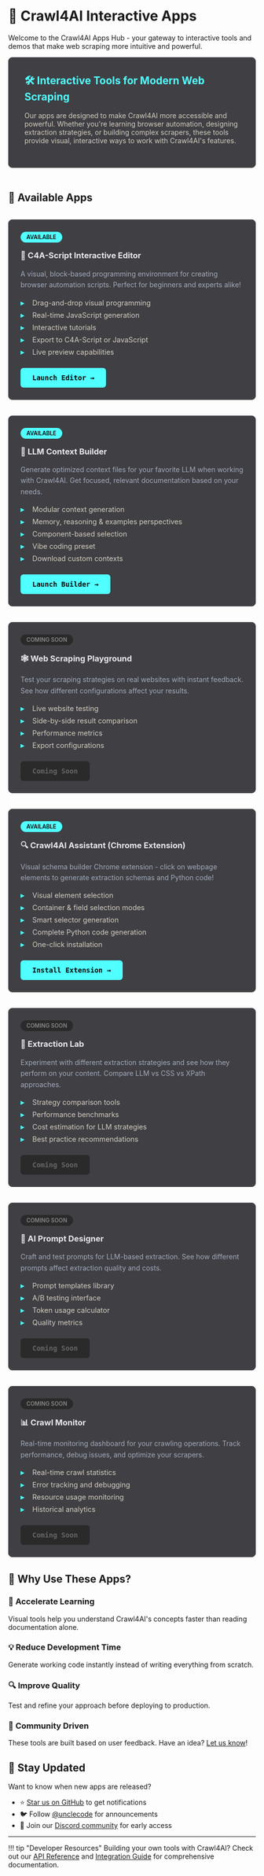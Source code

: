 # 🚀 Crawl4AI Interactive Apps

Welcome to the Crawl4AI Apps Hub - your gateway to interactive tools and demos that make web scraping more intuitive and powerful.

<style>
.apps-container {
    display: grid;
    grid-template-columns: repeat(auto-fit, minmax(350px, 1fr));
    gap: 2rem;
    margin: 2rem 0;
}

.app-card {
    background: #3f3f44;
    border: 1px solid #3f3f44;
    border-radius: 8px;
    padding: 1.5rem;
    transition: all 0.3s ease;
    position: relative;
    overflow: hidden;
}

.app-card:hover {
    transform: translateY(-4px);
    box-shadow: 0 8px 16px rgba(0, 0, 0, 0.3);
    border-color: #50ffff;
}

.app-card h3 {
    margin-top: 0;
    display: flex;
    align-items: center;
    gap: 0.5rem;
    color: #e8e9ed;
}

.app-status {
    display: inline-block;
    padding: 0.25rem 0.75rem;
    border-radius: 20px;
    font-size: 0.7rem;
    font-weight: 600;
    text-transform: uppercase;
    margin-bottom: 1rem;
}

.status-available {
    background: #50ffff;
    color: #070708;
}

.status-beta {
    background: #f59e0b;
    color: #070708;
}

.status-coming-soon {
    background: #2a2a2a;
    color: #888;
}

.app-description {
    margin: 1rem 0;
    line-height: 1.6;
    color: #a3abba;
}

.app-features {
    list-style: none;
    padding: 0;
    margin: 1rem 0;
}

.app-features li {
    padding-left: 1.5rem;
    position: relative;
    margin-bottom: 0.5rem;
    color: #d5cec0;
    font-size: 0.9rem;
}

.app-features li:before {
    content: "▸";
    position: absolute;
    left: 0;
    color: #50ffff;
    font-weight: bold;
}

.app-action {
    margin-top: 1.5rem;
}

.app-btn {
    display: inline-block;
    padding: 0.75rem 1.5rem;
    background: #50ffff;
    color: #070708;
    text-decoration: none;
    border-radius: 6px;
    font-weight: 600;
    transition: all 0.2s ease;
    font-family: dm, Monaco, monospace;
}

.app-btn:hover {
    background: #09b5a5;
    transform: scale(1.05);
    color: #070708;
}

.app-btn.disabled {
    background: #2a2a2a;
    color: #666;
    cursor: not-allowed;
    transform: none;
}

.app-btn.disabled:hover {
    background: #2a2a2a;
    transform: none;
}

.intro-section {
    background: #3f3f44;
    border-radius: 8px;
    padding: 2rem;
    margin-bottom: 3rem;
    border: 1px solid #3f3f44;
}

.intro-section h2 {
    margin-top: 0;
    color: #50ffff;
}

.intro-section p {
    color: #d5cec0;
}
</style>

<div class="intro-section">
<h2>🛠️ Interactive Tools for Modern Web Scraping</h2>
<p>
Our apps are designed to make Crawl4AI more accessible and powerful. Whether you're learning browser automation, designing extraction strategies, or building complex scrapers, these tools provide visual, interactive ways to work with Crawl4AI's features.
</p>
</div>

## 🎯 Available Apps

<div class="apps-container">

<div class="app-card">
    <span class="app-status status-available">Available</span>
    <h3>🎨 C4A-Script Interactive Editor</h3>
    <p class="app-description">
        A visual, block-based programming environment for creating browser automation scripts. Perfect for beginners and experts alike!
    </p>
    <ul class="app-features">
        <li>Drag-and-drop visual programming</li>
        <li>Real-time JavaScript generation</li>
        <li>Interactive tutorials</li>
        <li>Export to C4A-Script or JavaScript</li>
        <li>Live preview capabilities</li>
    </ul>
    <div class="app-action">
        <a href="c4a-script/" class="app-btn" target="_blank">Launch Editor →</a>
    </div>
</div>

<div class="app-card">
    <span class="app-status status-available">Available</span>
    <h3>🧠 LLM Context Builder</h3>
    <p class="app-description">
        Generate optimized context files for your favorite LLM when working with Crawl4AI. Get focused, relevant documentation based on your needs.
    </p>
    <ul class="app-features">
        <li>Modular context generation</li>
        <li>Memory, reasoning & examples perspectives</li>
        <li>Component-based selection</li>
        <li>Vibe coding preset</li>
        <li>Download custom contexts</li>
    </ul>
    <div class="app-action">
        <a href="llmtxt/" class="app-btn" target="_blank">Launch Builder →</a>
    </div>
</div>

<div class="app-card">
    <span class="app-status status-coming-soon">Coming Soon</span>
    <h3>🕸️ Web Scraping Playground</h3>
    <p class="app-description">
        Test your scraping strategies on real websites with instant feedback. See how different configurations affect your results.
    </p>
    <ul class="app-features">
        <li>Live website testing</li>
        <li>Side-by-side result comparison</li>
        <li>Performance metrics</li>
        <li>Export configurations</li>
    </ul>
    <div class="app-action">
        <a href="#" class="app-btn disabled">Coming Soon</a>
    </div>
</div>

<div class="app-card">
    <span class="app-status status-available">Available</span>
    <h3>🔍 Crawl4AI Assistant (Chrome Extension)</h3>
    <p class="app-description">
        Visual schema builder Chrome extension - click on webpage elements to generate extraction schemas and Python code!
    </p>
    <ul class="app-features">
        <li>Visual element selection</li>
        <li>Container & field selection modes</li>
        <li>Smart selector generation</li>
        <li>Complete Python code generation</li>
        <li>One-click installation</li>
    </ul>
    <div class="app-action">
        <a href="krauler-assistant/" class="app-btn">Install Extension →</a>
    </div>
</div>

<div class="app-card">
    <span class="app-status status-coming-soon">Coming Soon</span>
    <h3>🧪 Extraction Lab</h3>
    <p class="app-description">
        Experiment with different extraction strategies and see how they perform on your content. Compare LLM vs CSS vs XPath approaches.
    </p>
    <ul class="app-features">
        <li>Strategy comparison tools</li>
        <li>Performance benchmarks</li>
        <li>Cost estimation for LLM strategies</li>
        <li>Best practice recommendations</li>
    </ul>
    <div class="app-action">
        <a href="#" class="app-btn disabled">Coming Soon</a>
    </div>
</div>

<div class="app-card">
    <span class="app-status status-coming-soon">Coming Soon</span>
    <h3>🤖 AI Prompt Designer</h3>
    <p class="app-description">
        Craft and test prompts for LLM-based extraction. See how different prompts affect extraction quality and costs.
    </p>
    <ul class="app-features">
        <li>Prompt templates library</li>
        <li>A/B testing interface</li>
        <li>Token usage calculator</li>
        <li>Quality metrics</li>
    </ul>
    <div class="app-action">
        <a href="#" class="app-btn disabled">Coming Soon</a>
    </div>
</div>

<div class="app-card">
    <span class="app-status status-coming-soon">Coming Soon</span>
    <h3>📊 Crawl Monitor</h3>
    <p class="app-description">
        Real-time monitoring dashboard for your crawling operations. Track performance, debug issues, and optimize your scrapers.
    </p>
    <ul class="app-features">
        <li>Real-time crawl statistics</li>
        <li>Error tracking and debugging</li>
        <li>Resource usage monitoring</li>
        <li>Historical analytics</li>
    </ul>
    <div class="app-action">
        <a href="#" class="app-btn disabled">Coming Soon</a>
    </div>
</div>

</div>

## 🚀 Why Use These Apps?

### 🎯 **Accelerate Learning**
Visual tools help you understand Crawl4AI's concepts faster than reading documentation alone.

### 💡 **Reduce Development Time**
Generate working code instantly instead of writing everything from scratch.

### 🔍 **Improve Quality**
Test and refine your approach before deploying to production.

### 🤝 **Community Driven**
These tools are built based on user feedback. Have an idea? [Let us know](https://github.com/unclecode/krauler/issues)!

## 📢 Stay Updated

Want to know when new apps are released? 

- ⭐ [Star us on GitHub](https://github.com/unclecode/krauler) to get notifications
- 🐦 Follow [@unclecode](https://twitter.com/unclecode) for announcements
- 💬 Join our [Discord community](https://discord.gg/krauler) for early access

---

!!! tip "Developer Resources"
    Building your own tools with Crawl4AI? Check out our [API Reference](../api/async-webcrawler.md) and [Integration Guide](../advanced/advanced-features.md) for comprehensive documentation.